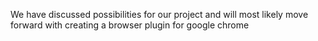 We have discussed possibilities for our project and will most likely
move forward with creating a browser plugin for google chrome